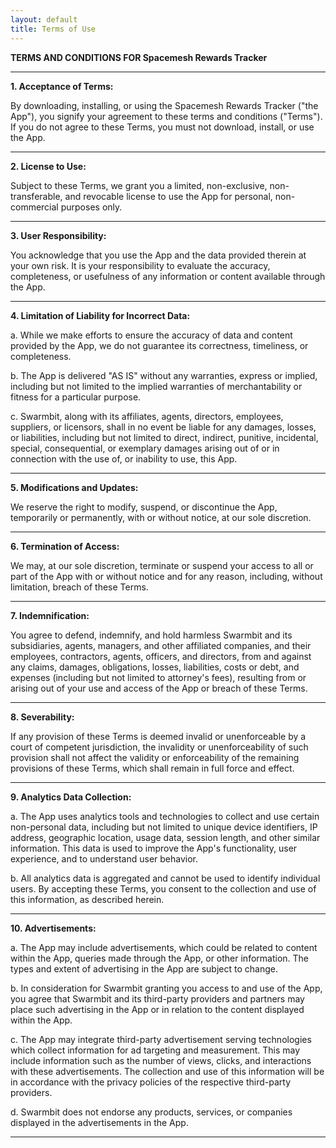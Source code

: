 ```yaml
---
layout: default
title: Terms of Use
---
```


**TERMS AND CONDITIONS FOR Spacemesh Rewards Tracker**

---

**1. Acceptance of Terms:** 

By downloading, installing, or using the Spacemesh Rewards Tracker ("the App"), you signify your agreement to these terms and conditions ("Terms"). If you do not agree to these Terms, you must not download, install, or use the App.

---

**2. License to Use:**

Subject to these Terms, we grant you a limited, non-exclusive, non-transferable, and revocable license to use the App for personal, non-commercial purposes only.

---

**3. User Responsibility:** 

You acknowledge that you use the App and the data provided therein at your own risk. It is your responsibility to evaluate the accuracy, completeness, or usefulness of any information or content available through the App.

---

**4. Limitation of Liability for Incorrect Data:** 

a. While we make efforts to ensure the accuracy of data and content provided by the App, we do not guarantee its correctness, timeliness, or completeness. 

b. The App is delivered "AS IS" without any warranties, express or implied, including but not limited to the implied warranties of merchantability or fitness for a particular purpose.

c. Swarmbit, along with its affiliates, agents, directors, employees, suppliers, or licensors, shall in no event be liable for any damages, losses, or liabilities, including but not limited to direct, indirect, punitive, incidental, special, consequential, or exemplary damages arising out of or in connection with the use of, or inability to use, this App.

---

**5. Modifications and Updates:**

We reserve the right to modify, suspend, or discontinue the App, temporarily or permanently, with or without notice, at our sole discretion.

---

**6. Termination of Access:** 

We may, at our sole discretion, terminate or suspend your access to all or part of the App with or without notice and for any reason, including, without limitation, breach of these Terms.

---

**7. Indemnification:** 

You agree to defend, indemnify, and hold harmless Swarmbit and its subsidiaries, agents, managers, and other affiliated companies, and their employees, contractors, agents, officers, and directors, from and against any claims, damages, obligations, losses, liabilities, costs or debt, and expenses (including but not limited to attorney's fees), resulting from or arising out of your use and access of the App or breach of these Terms.

---

**8. Severability:** 

If any provision of these Terms is deemed invalid or unenforceable by a court of competent jurisdiction, the invalidity or unenforceability of such provision shall not affect the validity or enforceability of the remaining provisions of these Terms, which shall remain in full force and effect.

---

**9. Analytics Data Collection:**

a. The App uses analytics tools and technologies to collect and use certain non-personal data, including but not limited to unique device identifiers, IP address, geographic location, usage data, session length, and other similar information. This data is used to improve the App's functionality, user experience, and to understand user behavior.

b. All analytics data is aggregated and cannot be used to identify individual users. By accepting these Terms, you consent to the collection and use of this information, as described herein.

---

**10. Advertisements:**

a. The App may include advertisements, which could be related to content within the App, queries made through the App, or other information. The types and extent of advertising in the App are subject to change.

b. In consideration for Swarmbit granting you access to and use of the App, you agree that Swarmbit and its third-party providers and partners may place such advertising in the App or in relation to the content displayed within the App.

c. The App may integrate third-party advertisement serving technologies which collect information for ad targeting and measurement. This may include information such as the number of views, clicks, and interactions with these advertisements. The collection and use of this information will be in accordance with the privacy policies of the respective third-party providers.

d. Swarmbit does not endorse any products, services, or companies displayed in the advertisements in the App.

---
